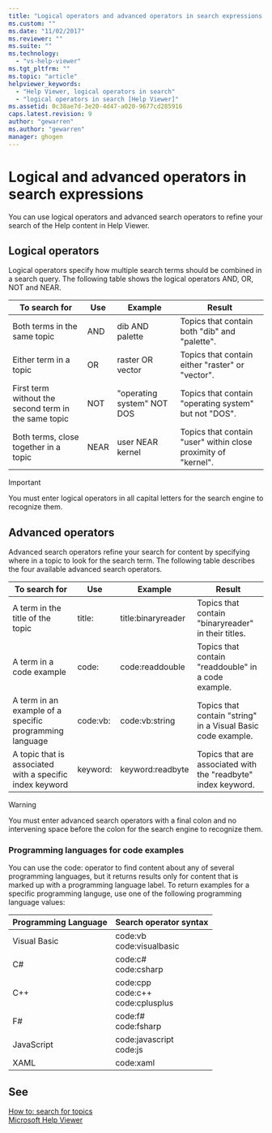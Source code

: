 ```yaml
---
title: "Logical operators and advanced operators in search expressions | Microsoft Docs"
ms.custom: ""
ms.date: "11/02/2017"
ms.reviewer: ""
ms.suite: ""
ms.technology: 
  - "vs-help-viewer"
ms.tgt_pltfrm: ""
ms.topic: "article"
helpviewer_keywords: 
  - "Help Viewer, logical operators in search"
  - "logical operators in search [Help Viewer]"
ms.assetid: 0c38ae7d-3e20-4d47-a020-9677cd285916
caps.latest.revision: 9
author: "gewarren"
ms.author: "gewarren"
manager: ghogen
---
```

# Logical and advanced operators in search expressions
You can use logical operators and advanced search operators to refine your search of the Help content in Help Viewer.

## Logical operators
Logical operators specify how multiple search terms should be combined in a search query. The following table shows the logical operators AND, OR, NOT and NEAR.
  
|To search for|Use|Example|Result|  
|-------------------|---------|-------------|------------|  
|Both terms in the same topic|AND|dib AND palette|Topics that contain both "dib" and "palette".|  
|Either term in a topic|OR|raster OR vector|Topics that contain either "raster" or "vector".|  
|First term without the second term in the same topic|NOT|"operating system" NOT DOS|Topics that contain "operating system" but not "DOS".|  
|Both terms, close together in a topic|NEAR|user NEAR kernel|Topics that contain "user" within close proximity of "kernel".|  
  
> [!IMPORTANT]
>  You must enter logical operators in all capital letters for the search engine to recognize them.

## Advanced operators
Advanced search operators refine your search for content by specifying where in a topic to look for the search term. The following table describes the four available advanced search operators.

|To search for|Use|Example|Result|  
|-------------------|---------|-------------|------------|  
|A term in the title of the topic|title:|title:binaryreader|Topics that contain "binaryreader" in their titles.|  
|A term in a code example|code:|code:readdouble|Topics that contain "readdouble" in a code example.|  
|A term in an example of a specific programming language|code:vb:|code:vb:string|Topics that contain "string" in a Visual Basic code example.|  
|A topic that is associated with a specific index keyword|keyword:|keyword:readbyte|Topics that are associated with the "readbyte" index keyword.|  

> [!WARNING]
>  You must enter advanced search operators with a final colon and no intervening space before the colon for the search engine to recognize them.    

### Programming languages for code examples
You can use the code: operator to find content about any of several programming languages, but it returns results only for content that is marked up with a programming language label. To return examples for a specific programming languge, use one of the following programming language values:  

|Programming Language|Search operator syntax|  
|--------------------|---------|  
|Visual Basic|code:vb<br/>code:visualbasic|  
|C#|code:c#<br/>code:csharp|  
|C++|code:cpp<br/>code:c++<br/>code:cplusplus|  
|F#|code:f#<br/>code:fsharp|  
|JavaScript|code:javascript<br/>code:js|  
|XAML|code:xaml|
  
## See 
[How to: search for topics](how-to-search-for-topics.md)  
[Microsoft Help Viewer](microsoft-help-viewer.md)